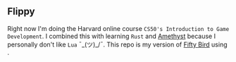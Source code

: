 ## Flippy

Right now I'm doing the Harvard online course
`CS50's Introduction to Game Development`. I combined this with
learning `Rust` and [Amethyst](https://github.com/amethyst/amethyst) because I 
personally don't like `Lua` ¯\_(ツ)_/¯. This
repo is my version of [Fifty Bird](https://github.com/games50/fifty-bird) using .
